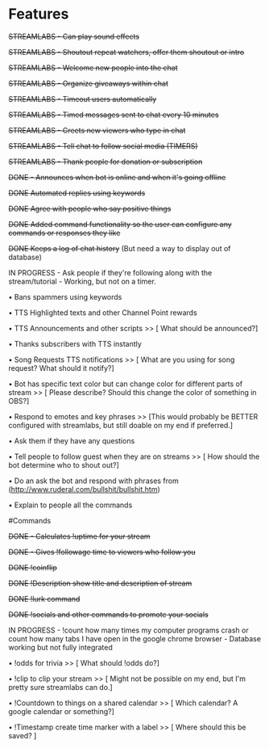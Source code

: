 # Features

~~STREAMLABS -  Can play sound effects~~

~~STREAMLABS -  Shoutout repeat watchers, offer them shoutout or intro~~

~~STREAMLABS -  Welcome new people into the chat~~

~~STREAMLABS -  Organize giveaways within chat~~

~~STREAMLABS -  Timeout users automatically~~

~~STREAMLABS -  Timed messages sent to chat every 10 minutes~~

~~STREAMLABS -  Greets new viewers who type in chat~~

~~STREAMLABS -  Tell chat to follow social media (TIMERS)~~

~~STREAMLABS - Thank people for donation or subscription~~

~~DONE - Announces when bot is online and when it's going offline~~

~~DONE Automated replies using keywords~~

~~DONE Agree with people who say positive things~~

~~DONE Added command functionality so the user can configure any commands or responses they like~~

~~DONE Keeps a log of chat history~~ (But need a way to display out of database)

IN PROGRESS - Ask people if they're following along with the stream/tutorial - Working, but not on a timer.

• Bans spammers using keywords

• TTS Highlighted texts and other Channel Point rewards

• TTS Announcements and other scripts >>  [ What should be announced?]

• Thanks subscribers with TTS instantly

• Song Requests TTS notifications  >> [ What are you using for song request? What should it notify?]

• Bot has specific text color but can change color for different parts of stream  >> [ Please describe? Should this change the color of something in OBS?]

• Respond to emotes and key phrases >> [This would probably be BETTER configured with streamlabs, but still doable on my end if preferred.]

• Ask them if they have any questions

• Tell people to follow guest when they are on streams >> [ How should the bot determine who to shout out?]

• Do an ask the bot and respond with phrases from (http://www.ruderal.com/bullshit/bullshit.htm)

• Explain to people all the commands



#Commands

~~DONE -   Calculates !uptime for your stream~~

~~DONE - Gives !followage time to viewers who follow you~~

~~DONE !coinflip~~

~~DONE !Description show title and description of stream~~

~~DONE !lurk command~~

~~DONE !socials and other commands to promote your socials~~

IN PROGRESS - !count how many times my computer programs crash or count how many tabs I have open in the google chrome browser - Database working but not fully integrated

• !odds for trivia >> [ What should !odds do?] 

• !clip to clip your stream >> [ Might not be possible on my end, but I'm pretty sure streamlabs can do.]

• !Countdown to things on a shared calendar >> [ Which calendar? A google calendar or something?]

• !Timestamp create time marker with a label >> [ Where should this be saved? ]


